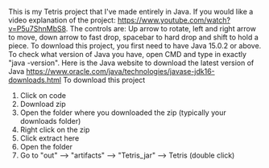 This is my Tetris project that I've made entirely in Java. If you would like a video explanation of the project: https://www.youtube.com/watch?v=P5u7ShnMbS8. The controls are: Up arrow to rotate, left and right arrow to move, down arrow to fast drop, spacebar to hard drop and shift to hold a piece. To download this project, you first need to have Java 15.0.2 or above. To check what version of Java you have, open CMD and type in exactly "java -version". Here is the Java website to download the latest version of Java https://www.oracle.com/java/technologies/javase-jdk16-downloads.html To download this project
1. Click on code
2. Download zip
3. Open the folder where you downloaded the zip (typically your downloads folder)
4. Right click on the zip
5. Click extract here
6. Open the folder
7. Go to "out" --> "artifacts" --> "Tetris_jar" --> Tetris (double click)
  

